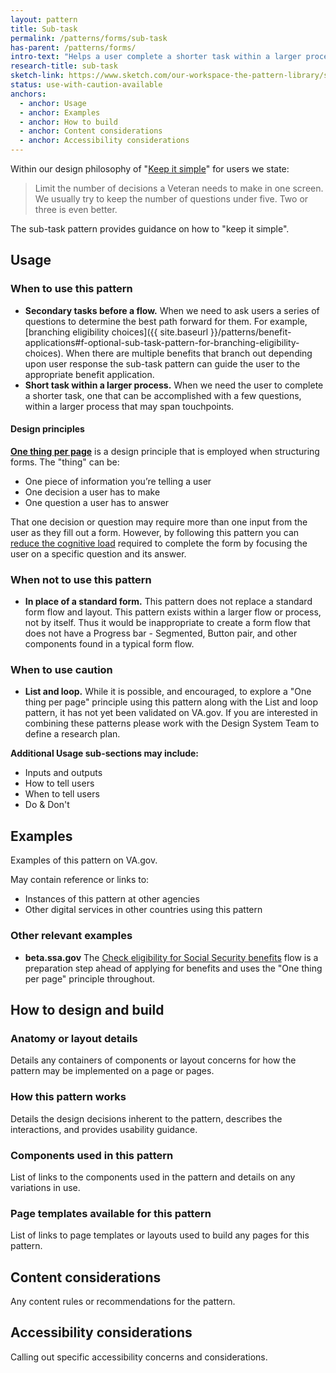 ```yaml
---
layout: pattern
title: Sub-task
permalink: /patterns/forms/sub-task
has-parent: /patterns/forms/
intro-text: "Helps a user complete a shorter task within a larger process or flow." 
research-title: sub-task
sketch-link: https://www.sketch.com/our-workspace-the-pattern-library/specific-page-for-this-pattern
status: use-with-caution-available
anchors:
  - anchor: Usage
  - anchor: Examples
  - anchor: How to build
  - anchor: Content considerations
  - anchor: Accessibility considerations
---
```


Within our design philosophy of "[Keep it simple](https://department-of-veterans-affairs.github.io/va-digital-service-handbook/resources/design#design-philosophy)" for users we state:

> Limit the number of decisions a Veteran needs to make in one screen. We usually try to keep the number of questions under five. Two or three is even better.

The sub-task pattern provides guidance on how to "keep it simple". 

## Usage

### When to use this pattern

* **Secondary tasks before a flow.** When we need to ask users a series of questions to determine the best path forward for them. For example, [branching eligibility choices]({{ site.baseurl }}/patterns/benefit-applications#f-optional-sub-task-pattern-for-branching-eligibility-choices). When there are multiple benefits that branch out depending upon user response the sub-task pattern can guide the user to the appropriate benefit application.
* **Short task within a larger process.** When we need the user to complete a shorter task, one that can be accomplished with a few questions, within a larger process that may span touchpoints.

#### Design principles

**[One thing per page](https://www.gov.uk/service-manual/design/form-structure#start-with-one-thing-per-page)** is a design principle that is employed when structuring forms. The "thing" can be:

* One piece of information you’re telling a user
* One decision a user has to make
* One question a user has to answer

That one decision or question may require more than one input from the user as they fill out a form. However, by following this pattern you can [reduce the cognitive load](https://www.nngroup.com/articles/minimize-cognitive-load/) required to complete the form by focusing the user on a specific question and its answer.

### When not to use this pattern

* **In place of a standard form.** This pattern does not replace a standard form flow and layout. This pattern exists within a larger flow or process, not by itself. Thus it would be inappropriate to create a form flow that does not have a Progress bar - Segmented, Button pair, and other components found in a typical form flow.

### When to use caution

* **List and loop.** While it is possible, and encouraged, to explore a "One thing per page" principle using this pattern along with the List and loop pattern, it has not yet been validated on VA.gov. If you are interested in combining these patterns please work with the Design System Team to define a research plan.

**Additional Usage sub-sections may include:**
- Inputs and outputs
- How to tell users
- When to tell users
- Do & Don't

## Examples

Examples of this pattern on VA.gov.

May contain reference or links to:

- Instances of this pattern at other agencies
- Other digital services in other countries using this pattern

### Other relevant examples

* **beta.ssa.gov** The [Check eligibility for Social Security benefits](https://beta.ssa.gov/prepare/check-eligibility-for-benefits) flow is a preparation step ahead of applying for benefits and uses the "One thing per page" principle throughout. 

## How to design and build 

### Anatomy or layout details

Details any containers of components or layout concerns for how the pattern may be implemented on a page or pages.

### How this pattern works

Details the design decisions inherent to the pattern,  describes the interactions, and provides usability guidance.

### Components used in this pattern

List of links to the components used in the pattern and details on any variations in use.

### Page templates available for this pattern

List of links to page templates or layouts used to build any pages for this pattern.

## Content considerations

Any content rules or recommendations for the pattern.

## Accessibility considerations

Calling out specific accessibility concerns and considerations.